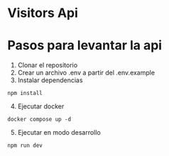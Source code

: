 # Visitors Api

# Pasos para levantar la api

1. Clonar el repositorio
2. Crear un archivo .env a partir del .env.example
3. Instalar dependencias
```
npm install
```
4. Ejecutar docker
```
docker compose up -d
```
5. Ejecutar en modo desarrollo
```
npm run dev
```